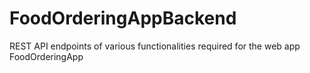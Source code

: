# FoodOrderingAppBackend
REST API endpoints of various functionalities required for the web app FoodOrderingApp
